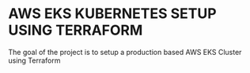 # AWS EKS KUBERNETES SETUP USING TERRAFORM

The goal of the project is to setup a production based AWS EKS Cluster using Terraform
